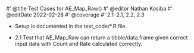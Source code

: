 #' @title Test Cases for AE_Map_Raw()
#' @editor Nathan Kosiba
#' @editDate 2022-02-28
#' @coverage
#' 2.1: 2.1, 2.2, 2.3


+ Setup is documented in the test_code/*.R file.

+ 2.1 Test that AE_Map_Raw can return a tibble/data.frame given correct input 
data with Count and Rate calculated correctly.
